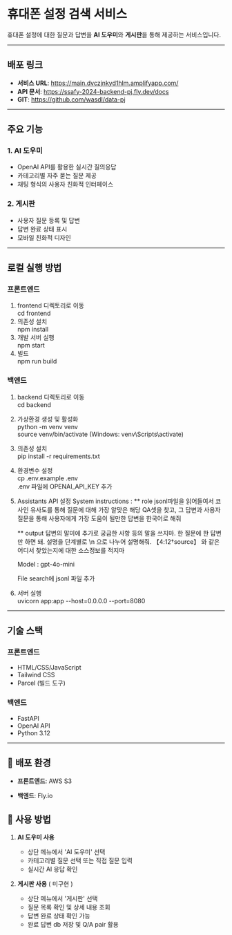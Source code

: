 # 휴대폰 설정 검색 서비스

휴대폰 설정에 대한 질문과 답변을 **AI 도우미**와 **게시판**을 통해 제공하는 서비스입니다.

---

## 배포 링크

- **서비스 URL**: https://main.dvczjnkyd1hlm.amplifyapp.com/
- **API 문서**: https://ssafy-2024-backend-pj.fly.dev/docs 
- **GIT**: https://github.com/wasdl/data-pj


---

## 주요 기능

### 1. **AI 도우미**
- OpenAI API를 활용한 실시간 질의응답
- 카테고리별 자주 묻는 질문 제공
- 채팅 형식의 사용자 친화적 인터페이스

### 2. **게시판**
- 사용자 질문 등록 및 답변
- 답변 완료 상태 표시
- 모바일 친화적 디자인

---

## 로컬 실행 방법

### **프론트엔드**
1. frontend 디렉토리로 이동  
   cd frontend  
2. 의존성 설치  
   npm install  
3. 개발 서버 실행  
   npm start  
4. 빌드  
   npm run build  

### **백엔드**
1. backend 디렉토리로 이동  
   cd backend  
2. 가상환경 생성 및 활성화  
   python -m venv venv  
   source venv/bin/activate (Windows: venv\Scripts\activate)  
3. 의존성 설치  
   pip install -r requirements.txt  
4. 환경변수 설정  
   cp .env.example .env  
   .env 파일에 OPENAI_API_KEY 추가  
5. Assistants API 설정
    System instructions : 
    ** role
    jsonl파일을 읽어들여서 코사인 유사도를 통해 질문에 대해 가장 알맞은 해당 QA셋을 찾고, 그 답변과 사용자 질문을 통해 사용자에게 가장 도움이 될만한 답변을 한국어로 해줘 

    ** output
    답변의 말미에 추가로 궁금한 사항 등의 말을 쓰지마. 한 질문에 한 답변만 하면 돼.  설명을 단계별로 \n 으로 나누어 설명해줘. 【4:12†source】 와 같은 어디서 찾았는지에 대한 소스정보를 적지마
    
    Model : gpt-4o-mini
    
    File search에 jsonl 파일 추가

5. 서버 실행  
   uvicorn app:app --host=0.0.0.0 --port=8080  

---

## 기술 스택

### 프론트엔드
- HTML/CSS/JavaScript
- Tailwind CSS
- Parcel (빌드 도구)

### 백엔드
- FastAPI
- OpenAI API
- Python 3.12

---

## 🚀 배포 환경
- **프론트엔드**: AWS S3

- **백엔드**: Fly.io

## 📱 사용 방법

1. **AI 도우미 사용**
   - 상단 메뉴에서 'AI 도우미' 선택
   - 카테고리별 질문 선택 또는 직접 질문 입력
   - 실시간 AI 응답 확인

2. **게시판 사용** ( 미구현 )
   - 상단 메뉴에서 '게시판' 선택
   - 질문 목록 확인 및 상세 내용 조회
   - 답변 완료 상태 확인 가능
   - 완료 답변 db 저장 및 Q/A pair 활용
